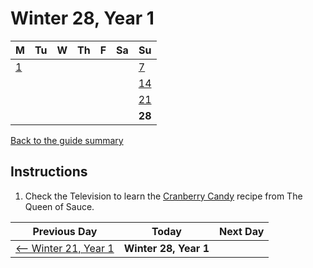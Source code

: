 # Winter 28, Year 1

| M                          | Tu                        | W                         | Th                        | F                         | Sa                        | Su                        |
| -------------------------- | ------------------------- | ------------------------- | ------------------------- |-------------------------- | ------------------------- | ------------------------- |
| [1](year-1-winter-1.md)    |                           |                           |                           |                           |                           | [7](year-1-winter-7.md)   |
|                            |                           |                           |                           |                           |                           | [14](year-1-winter-14.md) |
|                            |                           |                           |                           |                           |                           | [21](year-1-winter-21.md) |
|                            |                           |                           |                           |                           |                           | **28**                    |

[Back to the guide summary](readme.md)

## Instructions

1. Check the Television to learn the [Cranberry Candy](https://stardewvalleywiki.com/Cranberry_Candy) recipe from The Queen of Sauce.

| Previous Day                                | Today                 | Next Day                                    |
| ------------------------------------------- | --------------------- | ------------------------------------------- |
| [⟵ Winter 21, Year 1](year-1-winter-21.md) | **Winter 28, Year 1** |                                             |
